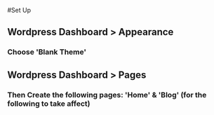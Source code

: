 #Set Up

## Wordpress Dashboard > Appearance
### Choose 'Blank Theme'

## Wordpress Dashboard > Pages 
### Then Create the following pages: 'Home' & 'Blog' (for the following to take affect)






 




